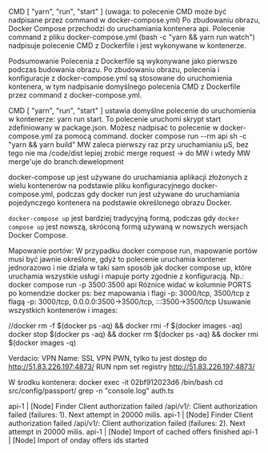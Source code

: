 CMD [ "yarn", "run", "start" ] (uwaga: to polecenie CMD może być nadpisane przez command w docker-compose.yml)
Po zbudowaniu obrazu, Docker Compose przechodzi do uruchamiania kontenera api.
Polecenie command z pliku docker-compose.yml (bash -c "yarn && yarn run watch") nadpisuje polecenie CMD z Dockerfile i jest wykonywane w kontenerze.

Podsumowanie
Polecenia z Dockerfile są wykonywane jako pierwsze podczas budowania obrazu.
Po zbudowaniu obrazu, polecenia i konfiguracje z docker-compose.yml są stosowane do uruchomienia kontenera, w tym nadpisanie domyślnego polecenia CMD z Dockerfile przez command z docker-compose.yml.

CMD [ "yarn", "run", "start" ] ustawia domyślne polecenie do uruchomienia w kontenerze: yarn run start.
To polecenie uruchomi skrypt start zdefiniowany w package.json. Możesz nadpisać to polecenie w docker-compose.yml za pomocą command.
docker compose run --rm api sh -c "yarn && yarn build" MW zaleca pierwszy raz przy uruchamianiu µS, bez tego nie ma /code/dist
lepiej zrobić merge request -> do MW i wtedy MW merge'uje do branch:dewelopment

docker-compose up jest używane do uruchamiania aplikacji złożonych z wielu kontenerów na podstawie pliku konfiguracyjnego docker-compose.yml, 
podczas gdy docker run jest używane do uruchamiania pojedynczego kontenera na podstawie określonego obrazu Docker.

`docker-compose up` jest bardziej tradycyjną formą, podczas gdy `docker compose up` jest nowszą, skróconą formą używaną w nowszych wersjach Docker Compose.


Mapowanie portów: W przypadku docker compose run, mapowanie portów musi być jawnie określone, gdyż to polecenie uruchamia kontener jednorazowo i nie działa w taki sam sposób jak docker compose up, które uruchamia wszystkie usługi i mapuje porty zgodnie z konfiguracją.
Np.: docker compose run -p 3500:3500 api
Różnice widać w kolumnie PORTS po komendzie docker ps:
bez mapowania i flagi -p: 
3000/tcp, 3500/tcp
z flagą -p:
3000/tcp, 0.0.0.0:3500->3500/tcp, :::3500->3500/tcp
Usuwanie wszystkich kontenerów i images:

//docker rm -f $(docker ps -aq) && docker rmi -f $(docker images -aq)
docker stop $(docker ps -aq) && docker rm $(docker ps -aq) && docker rmi $(docker images -q)

Verdacio: VPN Name: SSL VPN PWN, tylko tu jest dostęp do http://51.83.226.197:4873/ 
RUN npm set registry http://51.83.226.197:4873/

W środku kontenera:
docker exec -it 02bf912023d6 /bin/bash
cd src/config/passport/
grep -n "console.log" auth.ts



 
api-1  | [Node] Finder Client authorization failed /api/v1/: Client authorization failed (failures: 1). Next attempt in 20000 milis.
api-1  | [Node] Finder Client authorization failed /api/v1/: Client authorization failed (failures: 2). Next attempt in 20000 milis.
api-1  | [Node] Import of cached offers finished
api-1  | [Node] Import of onday offers ids started
